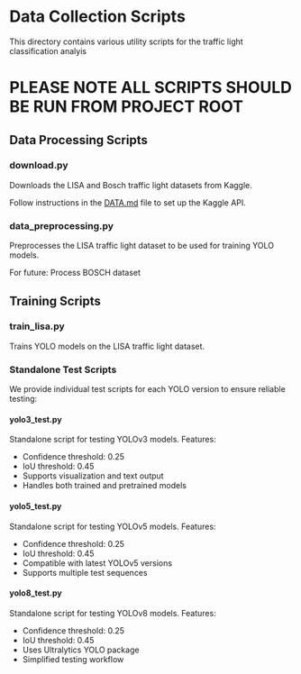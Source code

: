 # Data Collection Scripts

This directory contains various utility scripts for the traffic light classification analyis

# PLEASE NOTE ALL SCRIPTS SHOULD BE RUN FROM PROJECT ROOT

## Data Processing Scripts

### download.py

Downloads the LISA and Bosch traffic light datasets from Kaggle. 

Follow instructions in the [DATA.md](../DATA.md) file to set up the Kaggle API.

### data_preprocessing.py

Preprocesses the LISA traffic light dataset to be used for training YOLO models.

For future: Process BOSCH dataset

## Training Scripts

### train_lisa.py

Trains YOLO models on the LISA traffic light dataset.

### Standalone Test Scripts

We provide individual test scripts for each YOLO version to ensure reliable testing:

#### yolo3_test.py

Standalone script for testing YOLOv3 models. Features:
- Confidence threshold: 0.25
- IoU threshold: 0.45
- Supports visualization and text output
- Handles both trained and pretrained models

#### yolo5_test.py

Standalone script for testing YOLOv5 models. Features:
- Confidence threshold: 0.25
- IoU threshold: 0.45
- Compatible with latest YOLOv5 versions
- Supports multiple test sequences

#### yolo8_test.py

Standalone script for testing YOLOv8 models. Features:
- Confidence threshold: 0.25
- IoU threshold: 0.45
- Uses Ultralytics YOLO package
- Simplified testing workflow
